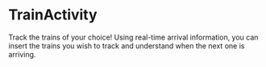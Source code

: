 # TrainActivity

Track the trains of your choice!  Using real-time arrival information, you can insert the trains you wish to track and understand when the next one is arriving.

